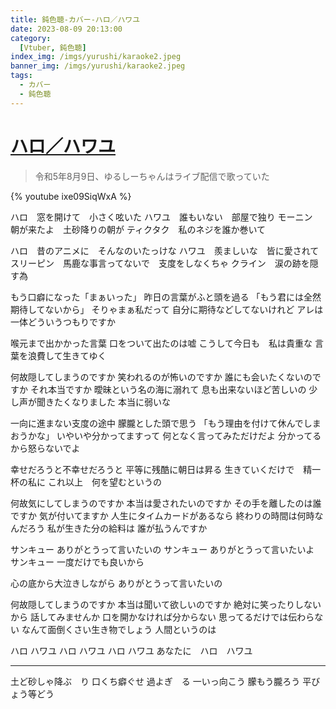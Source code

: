 ```yaml
---
title: 鈍色聴-カバー-ハロ／ハワユ
date: 2023-08-09 20:13:00
category:
  [Vtuber, 鈍色聴]
index_img: /imgs/yurushi/karaoke2.jpeg
banner_img: /imgs/yurushi/karaoke2.jpeg
tags:
  - カバー
  - 鈍色聴
---
```


<script src='/js/diy/resize-ifram.js'></script>

# [ハロ／ハワユ](https://www.youtube.com/watch?v=-M4sAQYi6r4)

> 令和5年8月9日、ゆるしーちゃんはライブ配信で歌っていた

{% youtube ixe09SiqWxA %}

ハロ　窓を開けて　小さく呟いた
ハワユ　誰もいない　部屋で独り
モーニン　朝が来たよ　土砂降りの朝が
ティクタク　私のネジを誰か巻いて

ハロ　昔のアニメに　そんなのいたっけな
ハワユ　羨ましいな　皆に愛されて
スリーピン　馬鹿な事言ってないで　支度をしなくちゃ
クライン　涙の跡を隠す為

もう口癖になった「まぁいった」
昨日の言葉がふと頭を過る
「もう君には全然期待してないから」
そりゃまぁ私だって
自分に期待などしてないけれど
アレは一体どういうつもりですか

喉元まで出かかった言葉
口をついて出たのは嘘
こうして今日も　私は貴重な
言葉を浪費して生きてゆく

何故隠してしまうのですか
笑われるのが怖いのですか
誰にも会いたくないのですか
それ本当ですか
曖昧という名の海に溺れて
息も出来ないほど苦しいの
少し声が聞きたくなりました
本当に弱いな

一向に進まない支度の途中
朦朧とした頭で思う
「もう理由を付けて休んでしまおうかな」
いやいや分かってますって
何となく言ってみただけだよ
分かってるから怒らないでよ

幸せだろうと不幸せだろうと
平等に残酷に朝日は昇る
生きていくだけで　精一杯の私に
これ以上　何を望むというの

何故気にしてしまうのですか
本当は愛されたいのですか
その手を離したのは誰ですか
気が付いてますか
人生にタイムカードがあるなら
終わりの時間は何時なんだろう
私が生きた分の給料は
誰が払うんですか

サンキュー
ありがとうって言いたいの
サンキュー
ありがとうって言いたいよ
サンキュー
一度だけでも良いから

心の底から大泣きしながら
ありがとうって言いたいの

何故隠してしまうのですか
本当は聞いて欲しいのですか
絶対に笑ったりしないから
話してみませんか
口を開かなければ分からない
思ってるだけでは伝わらない
なんて面倒くさい生き物でしょう
人間というのは

ハロ
ハワユ
ハロ
ハワユ
ハロ
ハワユ
あなたに　ハロ　ハワユ

- - -

土ど砂しゃ降ぶ　り
口くち癖ぐせ
過よぎ　る
一いっ向こう
朦もう朧ろう
平びょう等どう

